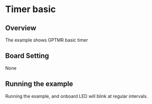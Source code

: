 # Timer basic

## Overview

The example shows GPTMR basic timer

## Board Setting

None


## Running the example

Running the example,  and onboard LED will blink at regular intervals.

